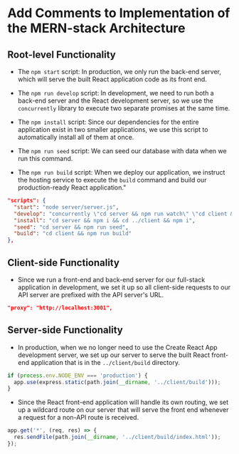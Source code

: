 # Add Comments to Implementation of the MERN-stack Architecture

## Root-level Functionality

* The `npm start` script: In production, we only run the back-end server, which will serve the built React application code as its front end.
    
* The `npm run develop` script: In development, we need to run both a back-end server and the React development server, so we use the `concurrently` library to execute two separate promises at the same time.

* The `npm install` script: Since our dependencies for the entire application exist in two smaller applications, we use this script to automatically install all of them at once.

* The `npm run seed` script: We can seed our database with data when we run this command.

* The `npm run build` script: When we deploy our application, we instruct the hosting service to execute the `build` command and build our production-ready React application."


```json
"scripts": {
  "start": "node server/server.js",
  "develop": "concurrently \"cd server && npm run watch\" \"cd client && npm start\"",
  "install": "cd server && npm i && cd ../client && npm i",
  "seed": "cd server && npm run seed",
  "build": "cd client && npm run build"
},
```

## Client-side Functionality

* Since we run a front-end and back-end server for our full-stack application in development, we set it up so all client-side requests to our API server are prefixed with the API server's URL.

```json
"proxy": "http://localhost:3001",
```

## Server-side Functionality

* In production, when we no longer need to use the Create React App development server, we set up our server to serve the built React front-end application that is in the `../client/build` directory.

```js
if (process.env.NODE_ENV === 'production') {
  app.use(express.static(path.join(__dirname, '../client/build')));
}
```

* Since the React front-end application will handle its own routing, we set up a wildcard route on our server that will serve the front end whenever a request for a non-API route is received.

```js
app.get('*', (req, res) => {
  res.sendFile(path.join(__dirname, '../client/build/index.html'));
});
```
